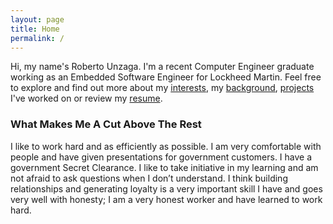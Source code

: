 ```yaml
---
layout: page
title: Home
permalink: /
---
```

Hi, my name's Roberto Unzaga. I'm a recent Computer Engineer graduate working as an Embedded Software Engineer for Lockheed Martin. Feel free to explore and find out more about my [interests](/interests/), my [background](/experience/), [projects](/projects/) I've worked on or review my [resume](/resources/RobertoUnzagaSE.pdf).
### What Makes Me A Cut Above The Rest

I like to work hard and as efficiently as possible. I am very comfortable with people and have given presentations for government customers. I have a government Secret Clearance. I like to take initiative in my learning and am not afraid to ask questions when I don’t understand. I think building relationships and generating loyalty is a very important skill I have and goes very well with honesty; I am a very honest worker and have learned to work hard.
